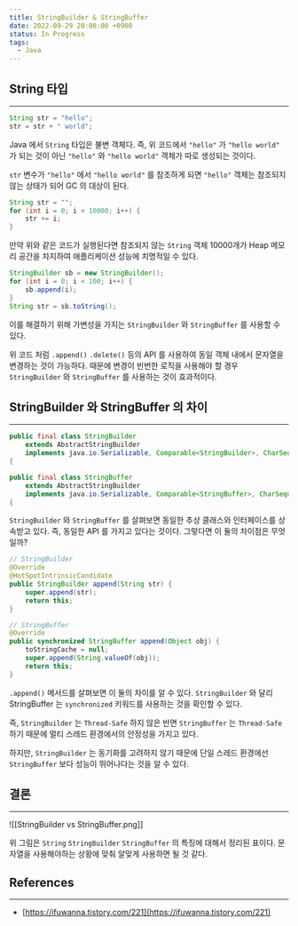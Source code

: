 ```yaml
---
title: StringBuilder & StringBuffer
date: 2022-09-29 20:00:00 +0900
status: In Progress
tags:
  - Java
---
```


## String 타입

---

```java
String str = "hello";
str = str + " world";
```

Java 에서 `String` 타입은 불변 객체다. 즉, 위 코드에서 `"hello"` 가 `"hello world"` 가 되는 것이 아닌 `"hello"` 와 `"hello world"` 객체가 따로 생성되는 것이다.

`str` 변수가 `"hello"` 에서 `"hello world"` 를 참조하게 되면 `"hello"` 객체는 참조되지 않는 상태가 되어 GC 의 대상이 된다.

```java
String str = "";
for (int i = 0; i < 10000; i++) {
    str += i;
}
```

만약 위와 같은 코드가 실행된다면 참조되지 않는 `String` 객체 10000개가 Heap 메모리 공간을 차지하여 애플리케이션 성능에 치명적일 수 있다.

```java
StringBuilder sb = new StringBuilder();
for (int i = 0; i < 100; i++) {
    sb.append(i);
}
String str = sb.toString();
```

이를 해결하기 위해 가변성을 가지는 `StringBuilder` 와 `StringBuffer` 를 사용할 수 있다.

위 코드 처럼 `.append()` `.delete()` 등의 API 를 사용하여 동일 객체 내에서 문자열을 변경하는 것이 가능하다. 때문에 변경이 빈번한 로직을 사용해야 할 경우 `StringBuilder` 와 `StringBuffer` 를 사용하는 것이 효과적이다.

## StringBuilder 와 StringBuffer 의 차이

---

```java
public final class StringBuilder
    extends AbstractStringBuilder
    implements java.io.Serializable, Comparable<StringBuilder>, CharSequence
{
```

```java
public final class StringBuffer
    extends AbstractStringBuilder
    implements java.io.Serializable, Comparable<StringBuffer>, CharSequence
{
```

`StringBuilder` 와 `StringBuffer` 를 살펴보면 동일한 추상 클래스와 인터페이스를 상속받고 있다. 즉, 동일한 API 를 가지고 있다는 것이다. 그렇다면 이 둘의 차이점은 무엇일까?

```java
// StringBuilder
@Override
@HotSpotIntrinsicCandidate
public StringBuilder append(String str) {
    super.append(str);
    return this;
}
```

```java
// StringBuffer
@Override
public synchronized StringBuffer append(Object obj) {
    toStringCache = null;
    super.append(String.valueOf(obj));
    return this;
}
```

`.append()` 메서드를 살펴보면 이 둘의 차이를 알 수 있다. `StringBuilder` 와 달리 StringBuffer 는 `synchronized` 키워드를 사용하는 것을 확인할 수 있다.

즉, `StringBuilder` 는 `Thread-Safe` 하지 않은 반면 `StringBuffer` 는 `Thread-Safe` 하기 때문에 멀티 스레드 환경에서의 안정성을 가지고 있다.

하지만, `StringBuilder` 는 동기화를 고려하지 않기 때문에 단일 스레드 환경에선 `StringBuffer` 보다 성능이 뛰어나다는 것을 알 수 있다.

## 결론

---

![[StringBuilder vs StringBuffer.png]]

위 그림은 `String` `StringBuilder` `StringBuffer` 의 특징에 대해서 정리된 표이다. 문자열을 사용해야하는 상황에 맞춰 알맞게 사용하면 될 것 같다.

## References

---

- [https://ifuwanna.tistory.com/221](https://ifuwanna.tistory.com/221)
